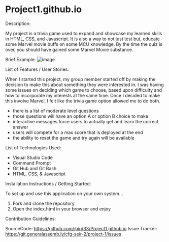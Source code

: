 # Project1.github.io

Description:

My project is a trivia game used to expand and showcase my learned skills in HTML, CSS, and Javascript. 
It is also a way to not just test but, educate some Marvel movie buffs on some MCU knowledge. By the time the quiz is over, you should have gained some Marvel Movie substance.

Brief Example:
![image](https://user-images.githubusercontent.com/83088409/117202397-60d11b00-adb3-11eb-8947-d4cbe0891bc5.png)



List of Features / User Stories:

When I started this project, my group member started off by making the decision to make this about something they were interested in. I was having some issues on deciding which game to choose, based upon difficulty and how to incorporate my interests at the same time. Once I decided to make this involve Marvel, I felt like the trivia game option allowed me to do both.

- there is a list of moderate level questions
- those questions will have an option A or option B choice to make
- interactive messages force users to actually get and learn the correct answer
- users will compete for a max score that is deployed at the end
- the ability to reset the game and try again will be available

List of Technologies Used:

- Visual Studio Code
- Command Prompt
- Git Hub and Git Bash
- HTML, CSS, & Javascript

Installation Instructions / Getting Started:

To set up and use this application on your own system...
1. Fork and clone the repository
2. Open the index.html in your browser and enjoy

Contribution Guidelines:

SourceCode: https://github.com/jbird33/Project1.github.io
Issue Tracker: https://git.generalassemb.ly/cfg-seir-2/project-1/issues

